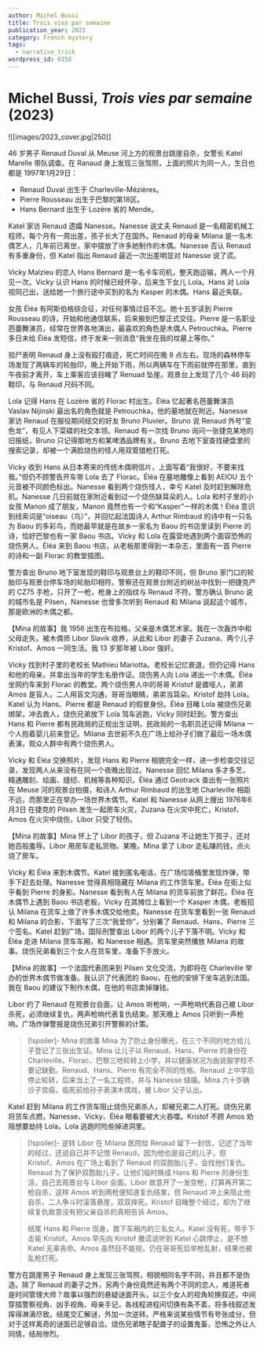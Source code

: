 ```yaml
---
author: Michel Bussi
title: Trois vies par semaine
publication_year: 2023
category: French mystery
tags:
  - narrative_trick
wordpress_id: 6158
---
```


# Michel Bussi, <i>Trois vies par semaine</i> (2023)

![[images/2023_cover.jpg|250]]

46 岁男子 Renaud Duval 从 Meuse 河上方的观景台跳崖自杀，女警长 Katel Marelle 带队调查。在 Ranaud 身上发现三张驾照，上面的照片为同一人，生日也都是 1997年1月29日：
* Renaud Duval 出生于 Charleville-Mézières。
* Pierre Rousseau 出生于巴黎的第18区。
* Hans Bernard 出生于 Lozère 省的 Mende。

Katel 家访 Renaud 遗孀 Nanesse。Nanesse 说丈夫 Renaud 是一名精密机械工程师，每个月有一周出差，孩子长大了在国外。Renaud 的母亲 Milana 是一名木偶艺人，几年前已离世，家中摆放了许多她制作的木偶。Nanesse 否认 Renaud 有多重身份，但 Katel 指出 Renaud 最近一次出差明显对 Nanesse 说了谎。

Vicky Malzieu 的恋人 Hans Bernard 是一名卡车司机，整天跑运输，两人一个月见一次。Vicky 认识 Hans 的时候已经怀孕，后来生下女儿 Lola。Hans 对 Lola 视同己出，送给她一个旅行途中买到的名为 Kasper 的木偶。Hans 最近失联。

女孩 Éléa 有阿斯伯格综合征，对任何事情过目不忘。她十五岁读到 Pierre Rousseau 的诗，开始和他通信联系，后来搬到巴黎正式交往。Pierre 是一名职业芭蕾舞演员，经常在世界各地演出，最喜欢的角色是木偶人 Petrouchka。Pierre 多日未给 Éléa 发短信，终于发来一则消息“我坐在我的坟墓上等你。”

验尸表明 Renaud 身上没有殴打痕迹，死亡时间在晚 8 点左右。现场的森林停车场发现了两辆车的轮胎印，晚上开始下雨，所以两辆车在下雨前就停在那里，直到午夜前才离开，车上乘客应该目睹了 Renuad 坠崖。观景台上发现了几个 46 码的鞋印，与 Renaud 尺码不同。

Lola 记得 Hans 在 Lozère 省的 Florac 村出生。Éléa 忆起著名芭蕾舞演员 Vaslav Nijinski 最出名的角色就是 Petrouchka，他的墓地就在附近。Nanesse 家访 Renaud 在服役期间结交的好友 Bruno Pluvier。Bruno 说 Renaud 外号“变色龙”，有见人下菜碟的社交本领。Renaud 有一次找 Bruno 询问一张捷克某地的旧报纸，Bruno 只记得那地方和某啤酒品牌有关。Bruno 去地下室查找硬盘里的搜索记录，却被一个满脸烧伤的怪人用双管猎枪打死。

Vicky 收到 Hans 从日本寄来的传统木偶明信片，上面写着“我很好，不要来找我。”但仍不顾警告开车带 Lola 去了 Florac。Éléa 在墓地雕像上看到 AEIOU 五个元音被不同颜色标出。Nanesse 看到两个烧伤怪人，幸亏 Katel 及时赶到解除危机。Nanesse 几日前就在家附近看到过一个烧伤缺耳朵的人。Lola 和村子里的小女孩 Manon 成了朋友，Manon 竟然也有一个和“Kasper”一样的木偶！Éléa 意识到线索词是“oiseau（鸟）”，并回忆起法国诗人 Arthur Rimbaud 的诗中有一只名为 Baou 的多彩鸟，而她最早就是在故乡一家名为 Baou 的书店里读到 Pierre 的诗，恰好巴黎也有一家 Baou 书店。Vicky 和 Lola 在露营地遇到两个面容恐怖的烧伤男人。Éléa 来到 Baou 书店，从老板那里得到一本杂志，里面有一首 Pierre 的诗和一副 Florac 的教堂插图。

警方查出 Bruno 地下室发现的鞋印与观景台上的鞋印不同，但 Bruno 家门口的轮胎印与观景台停车场的轮胎印相符。警察还在观景台附近的树丛中找到一把捷克产的 CZ75 手枪，只开了一枪，枪身上的指纹与 Renaud 不符。警方确认 Bruno 说的城市名是 Pilsen，Nanesse 也曾多次听到 Renaud 和 Milana 说起这个城市，那是欧洲的木偶之都。

【Mina 的故事】我 1956 出生在布拉格，父亲是木偶艺术家。我在一次轰炸中和父母走失，被木偶师 Libor Slavik 收养，从此和 Libor 的妻子 Zuzana、两个儿子 Kristof、Amos 一同生活。我 13 岁那年被 Libor 强奸。

Vicky 找到村子里的老校长 Mathieu Mariotta。老校长记忆衰退，但仍记得 Hans 和他的母亲，并拿出当年的学生名册作证。烧伤男人向 Lola 递出一个木偶。Éléa 坐网约车来到 Florac 的教堂。两个烧伤男人中的哥哥 Kristof 是聋哑人，弟弟 Amos 是盲人，二人用盲文沟通，哥哥当眼睛，弟弟当耳朵。Kristof 劫持 Lola。Katel 认为 Hans、Pierre 都是 Renaud 的假冒身份。Éléa 目睹 Lola 被烧伤兄弟绑架，冲去救人，烧伤兄弟放下 Lola 驾车逃跑，Vicky 同时赶到。警方查出 Hans 和 Pierre 都有民政局的正规出生证明，民政局的一名职员还记得 Milana 一个人抱着婴儿前来登记。Milana 去世前不久在广场上给孙子们做了最后一场木偶表演，观众人群中有两个烧伤男人。

Vicky 和 Éléa 交换照片，发现 Hans 和 Pierre 相貌完全一样，进一步检查交往记录，发现两人从来没有在同一个夜晚出现过。Nanesse 回忆 Milana 多才多艺，精通雕刻、绘画、缝纫、机械等各种知识。Éléa 通过 Geotrack 查出有一张照片在 Meuse 河的观景台拍摄，和诗人 Arthur Rimbaud 的出生地 Charleville 相距不远，而那里正在举办一场世界木偶节。Katel 和 Nanesse 从网上搜出 1976年6月3日 在捷克的 Pilsen 发生一起房车火灾，Zuzana 在火灾中死亡，Kristof、Amos 在火灾中烧伤，Libor 只受了轻伤。

【Mina 的故事】Mina 怀上了 Libor 的孩子，但 Zuzana 不让她生下孩子，还对她百般羞辱。Libor 用房车走私货物。某晚，Mina 拿了 Libor 走私赚的钱，点火烧了房车。

Vicky 和 Éléa 来到木偶节。Katel 接到匿名电话，在广场垃圾桶里发现炸弹，带手下赶去处理。Nanesse 觉得真相隐藏在 Milana 的工作货车里。Éléa 在街上似乎看到 Pierre 的身影。Nanesse 看到有人在 Milana 的货车前放了鲜花。Éléa 在木偶节上遇到 Baou 书店老板，Vicky 在其摊位上看到一个 Kasper 木偶，老板招认 Milana 在货车上做了许多木偶交给他卖。Nanesse 在货车里看到一张 Renaud 和 Milana 的合影，下面写了三次“我爱你”，分别署了 Renaud、Hans、Pierre 三个签名。Katel 赶到广场，国际刑警查出 Libor 的两个儿子下落不明。Vicky 和 Éléa 走进 Milana 货车车厢，和 Nanesse 相遇。货车里突然播放 Milana 的故事。烧伤兄弟看到三个女人在货车里，准备下手放火。

【Mina 的故事】一个法国代表团来到 Pilsen 文化交流，为即将在 Charleville 举办的世界木偶节做准备。我认识了代表团的 Baou，在他的安排下坐车逃到法国。我在 Baou 的建议下制作木偶，在他的书店卖掉赚钱。

Libor 约了 Renaud 在观景台会面，让 Amos 听枪响，一声枪响代表自己被 Libor 杀死，必须继续复仇，两声枪响代表复仇结束。那天晚上 Amos 只听到一声枪响。广场炸弹警报是烧伤兄弟引开警察的计策。

> [!spoiler]- Mina 的故事
> Mina 为了防止身份曝光，在三个不同的地方给儿子登记了三张出生证。Mina 让儿子以 Renaud、Hans、Pierre 的身份在 Charleville、Florac、巴黎三地轮转上小学，并以健康状况为由说服学校不要记缺勤。Renaud、Hans、Pierre 有完全不同的性格。Renaud 上中学后停止轮转，后来当上了一名工程师，并与 Nanesse 结婚。Mina 六十岁确诊子宫癌，临死前给孙子表演木偶戏，被 Libor 父子认出。

Katel 赶到 Milana 的工作货车阻止烧伤兄弟杀人，却被兄弟二人打死。烧伤兄弟将货车点燃，Nanesse、Vicky、Éléa 眼看要被大火吞噬。Kristof 不顾 Amos 劝阻想要劫持 Lola，Lola 逃跑时险些掉进洞里。

> [!spoiler]- 逆转
> Libor 在 Milana 医院给 Renaud 留下一封信，记述了当年的经过，还说自己并不记恨 Renaud，因为他也是自己的儿子，但 Kristof、Amos 在广场上看到了 Renaud 的双胞胎儿子，会找他们复仇。Renaud 为了保护双胞胎儿子，让他们临时换成 Hans 和 Pierre 的身份生活，自己去观景台与 Libor 会面。Libor 故意开了一发空枪，打算再开第二枪自杀，这样 Amos 听到两枪便知道复仇结束，但 Renaud 冲上来阻止他自杀，二人争斗时滚落悬崖，双双摔死。Kristof 目睹整个经过，却为了继续复仇故意没有把父亲自杀的真相告诉 Amos。
> 
> 结尾 Hans 和 Pierre 现身，救下车厢内的三名女人。Katel 没有死，带手下击毙 Kristof。Amos 早先向 Kristof 撒谎说听到 Katel 心跳停止，是不想 Katel 无辜丧命。Amos 虽然目不能视，仍在哥哥死后举枪乱射，结果也被乱枪打死。

警方在跳崖男子 Renaud 身上发现三张驾照，相貌相同名字不同，并且都不是伪造。除了 Renaud 的妻子之外，另两个身份竟然还有两个不同的恋人，难道死者是时间管理大师？故事以强烈的悬疑谜面开头，以三个女人的视角轮换叙述，中间穿插警察视角、凶手视角、母亲手记，各线程进程间切换有条不紊，将多线叙述发挥得淋漓尽致。结尾交汇解谜，外加一次逆转。严格来说某些情节有夸张成分，但对于这样离奇的谜面已足够自洽。烧伤兄弟瞎子配聋子的设置鬼畜，恐怖之外让人同情，结局惨烈。